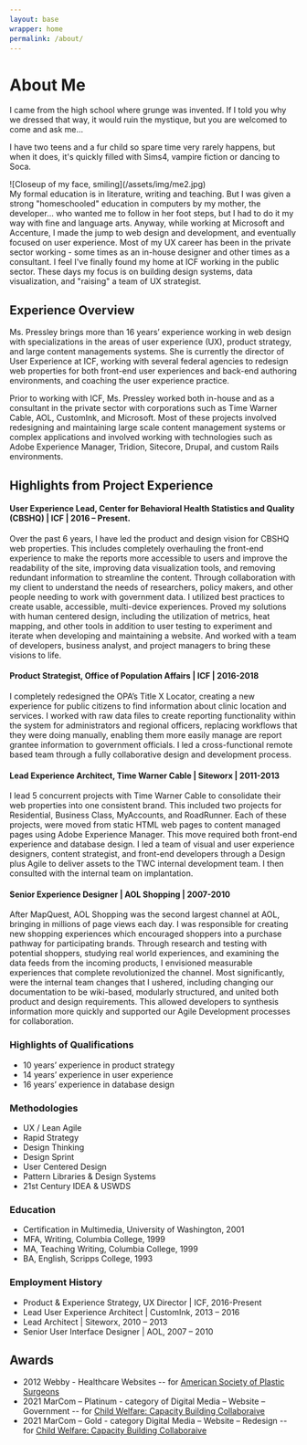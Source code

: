 ```yaml
---
layout: base
wrapper: home
permalink: /about/
---
```


# About Me

<div class="split" markdown="1">
<div class="content split-2-3" markdown="1">
I came from the high school where grunge was invented. If I told you why we dressed that way, it would ruin the mystique, but you are welcomed to come and ask me... 

I have two teens and a fur child so spare time very rarely happens, but when it does, it's quickly filled with Sims4, vampire fiction or dancing to Soca.
</div>
<div class="image split-1-3"  markdown="1">
![Closeup of my face, smiling](/assets/img/me2.jpg)
</div>
</div>
My formal education is in literature, writing and teaching. But I was given a strong "homeschooled" education in computers by my mother, the developer... who wanted me to follow in her foot steps, but I had to do it my way with fine and language arts. Anyway, while working at Microsoft and Accenture, I made the jump to web design and development, and eventually focused on user experience. Most of my UX career has been in the private sector working - some times as an in-house designer and other times as a consultant. I feel I've finally found my home at ICF working in the public sector. These days my focus is on building design systems, data visualization, and "raising" a team of UX strategist.
<div class="split border-top" markdown="1">
<div class="split-75" markdown="1">


## Experience Overview
Ms. Pressley brings more than 16 years’ experience working in web design with specializations in the areas of user experience (UX), product strategy, and large content managements systems. She is currently the director of User Experience at ICF, working with several federal agencies to redesign web properties for both front-end user experiences and back-end authoring environments, and coaching the user experience practice.

Prior to working with ICF, Ms. Pressley worked both in-house and as a consultant in the private sector with corporations such as Time Warner Cable, AOL, CustomInk, and Microsoft. Most of these projects involved redesigning and maintaining large scale content management systems or complex applications and involved working with technologies such as Adobe Experience Manager, Tridion, Sitecore, Drupal, and custom Rails environments.

## Highlights from Project Experience

#### User Experience Lead, Center for Behavioral Health Statistics and Quality (CBSHQ) | ICF | 2016 – Present. 
Over the past 6 years, I have led the product and design vision for CBSHQ web properties. This includes completely overhauling the front-end experience to make the reports more accessible to users and improve the readability of the site, improving data visualization tools, and removing redundant information to streamline the content. Through collaboration with my client to understand the needs of researchers, policy makers, and other people needing to work with government data. I utilized best practices to create usable, accessible, multi-device experiences. Proved my solutions with human centered design, including the utilization of metrics, heat mapping, and other tools in addition to user testing to experiment and iterate when developing and maintaining a website. And worked with a team of developers, business analyst, and project managers to bring these visions to life.

#### Product Strategist, Office of Population Affairs | ICF | 2016-2018
I completely redesigned the OPA’s Title X Locator, creating a new experience for public citizens to find information about clinic location and services. I worked with raw data files to create reporting functionality within the system for administrators and regional officers, replacing workflows that they were doing manually, enabling them more easily manage are report grantee information to government officials. I led a cross-functional remote based team through a fully collaborative design and development process.
#### Lead Experience Architect, Time Warner Cable | Siteworx | 2011-2013 
I lead 5 concurrent projects with Time Warner Cable to consolidate their web properties into one consistent brand. This included two projects for Residential, Business Class, MyAccounts, and RoadRunner. Each of these projects, were moved from static HTML web pages to content managed pages using Adobe Experience Manager. This move required both front-end experience and database design. I led a team of visual and user experience designers, content strategist, and front-end developers through a Design plus Agile to deliver assets to the TWC internal development team. I then consulted with the internal team on implantation.

#### Senior Experience Designer | AOL Shopping | 2007-2010
After MapQuest, AOL Shopping was the second largest channel at AOL, bringing in millions of page views each day. I was responsible for creating new shopping experiences which encouraged shoppers into a purchase pathway for participating brands. Through research and testing with potential shoppers, studying real world experiences, and examining the data feeds from the incoming products, I envisioned measurable experiences that complete revolutionized the channel. Most significantly, were the internal team changes that I ushered, including changing our documentation to be wiki-based, modularly structured, and united both product and design requirements. This allowed developers to synthesis information more quickly and supported our Agile Development processes for collaboration.



</div>
<div class="split-25 border-left" markdown="1">

### Highlights of Qualifications
- 10 years’ experience in product strategy
- 14 years’ experience in user experience
- 16 years’ experience in database design

### Methodologies
- UX / Lean Agile
- Rapid Strategy
- Design Thinking
- Design Sprint
- User Centered Design
- Pattern Libraries & Design Systems
- 21st Century IDEA & USWDS

### Education
- Certification in Multimedia, University of Washington, 2001
- MFA, Writing, Columbia College, 1999
- MA, Teaching Writing, Columbia College, 1999
- BA, English, Scripps College, 1993

### Employment History
- Product & Experience Strategy, UX Director | ICF, 2016-Present
- Lead User Experience Architect | CustomInk, 2013 – 2016
- Lead Architect | Siteworx, 2010 – 2013
- Senior User Interface Designer | AOL, 2007 – 2010

## Awards
- 2012 Webby - Healthcare Websites -- for [American Society of Plastic Surgeons](https://www.plasticsurgery.org/)
- 2021 MarCom – Platinum - category of Digital Media – Website – Government -- for [Child Welfare: Capacity Building Collaboraive](https://capacity.childwelfare.gov/)
- 2021 MarCom – Gold - category Digital Media – Website – Redesign -- for [Child Welfare: Capacity Building Collaboraive](https://capacity.childwelfare.gov/)
</div>